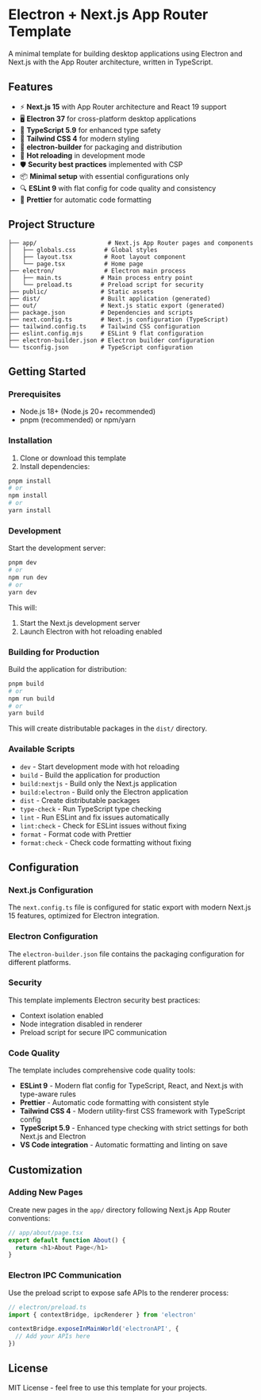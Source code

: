 # Electron + Next.js App Router Template

A minimal template for building desktop applications using Electron and Next.js with the App Router architecture, written in TypeScript.

## Features

- ⚡ **Next.js 15** with App Router architecture and React 19 support
- 🖥️ **Electron 37** for cross-platform desktop applications
- 📘 **TypeScript 5.9** for enhanced type safety
- 🎨 **Tailwind CSS 4** for modern styling
- 🔧 **electron-builder** for packaging and distribution
- 🔄 **Hot reloading** in development mode
- 🛡️ **Security best practices** implemented with CSP
- 📦 **Minimal setup** with essential configurations only
- 🔍 **ESLint 9** with flat config for code quality and consistency
- 💅 **Prettier** for automatic code formatting

## Project Structure

```text
├── app/                    # Next.js App Router pages and components
│   ├── globals.css        # Global styles
│   ├── layout.tsx         # Root layout component
│   └── page.tsx           # Home page
├── electron/              # Electron main process
│   ├── main.ts           # Main process entry point
│   └── preload.ts        # Preload script for security
├── public/               # Static assets
├── dist/                 # Built application (generated)
├── out/                  # Next.js static export (generated)
├── package.json          # Dependencies and scripts
├── next.config.ts        # Next.js configuration (TypeScript)
├── tailwind.config.ts    # Tailwind CSS configuration
├── eslint.config.mjs     # ESLint 9 flat configuration
├── electron-builder.json # Electron builder configuration
└── tsconfig.json         # TypeScript configuration
```

## Getting Started

### Prerequisites

- Node.js 18+ (Node.js 20+ recommended)
- pnpm (recommended) or npm/yarn

### Installation

1. Clone or download this template
2. Install dependencies:

```bash
pnpm install
# or
npm install
# or
yarn install
```

### Development

Start the development server:

```bash
pnpm dev
# or
npm run dev
# or
yarn dev
```

This will:

1. Start the Next.js development server
2. Launch Electron with hot reloading enabled

### Building for Production

Build the application for distribution:

```bash
pnpm build
# or
npm run build
# or
yarn build
```

This will create distributable packages in the `dist/` directory.

### Available Scripts

- `dev` - Start development mode with hot reloading
- `build` - Build the application for production
- `build:nextjs` - Build only the Next.js application
- `build:electron` - Build only the Electron application
- `dist` - Create distributable packages
- `type-check` - Run TypeScript type checking
- `lint` - Run ESLint and fix issues automatically
- `lint:check` - Check for ESLint issues without fixing
- `format` - Format code with Prettier
- `format:check` - Check code formatting without fixing

## Configuration

### Next.js Configuration

The `next.config.ts` file is configured for static export with modern Next.js 15 features, optimized for Electron integration.

### Electron Configuration

The `electron-builder.json` file contains the packaging configuration for different platforms.

### Security

This template implements Electron security best practices:

- Context isolation enabled
- Node integration disabled in renderer
- Preload script for secure IPC communication

### Code Quality

The template includes comprehensive code quality tools:

- **ESLint 9** - Modern flat config for TypeScript, React, and Next.js with type-aware rules
- **Prettier** - Automatic code formatting with consistent style
- **Tailwind CSS 4** - Modern utility-first CSS framework with TypeScript config
- **TypeScript 5.9** - Enhanced type checking with strict settings for both Next.js and Electron
- **VS Code integration** - Automatic formatting and linting on save

## Customization

### Adding New Pages

Create new pages in the `app/` directory following Next.js App Router conventions:

```typescript
// app/about/page.tsx
export default function About() {
  return <h1>About Page</h1>
}
```

### Electron IPC Communication

Use the preload script to expose safe APIs to the renderer process:

```typescript
// electron/preload.ts
import { contextBridge, ipcRenderer } from 'electron'

contextBridge.exposeInMainWorld('electronAPI', {
  // Add your APIs here
})
```

## License

MIT License - feel free to use this template for your projects.
